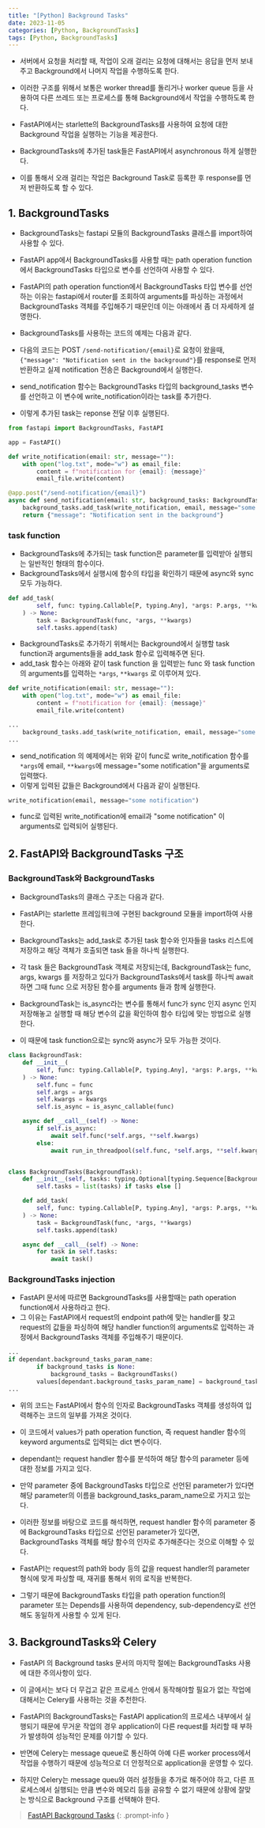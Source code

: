 ```yaml
---
title: "[Python] Background Tasks"
date: 2023-11-05
categories: [Python, BackgroundTasks]
tags: [Python, BackgroundTasks]
---
```


- 서버에서 요청을 처리할 때, 작업이 오래 걸리는 요청에 대해서는 응답을 먼저 보내주고 Background에서 나머지 작업을 수행하도록 한다.
- 이러한 구조를 위해서 보통은 worker thread를 돌리거나 worker queue 등을 사용하여 다른 쓰레드 또는 프로세스를 통해 Background에서 작업을 수행하도록 한다.

- FastAPI에서는 starlette의 BackgroundTasks를 사용하여 요청에 대한 Background 작업을 실행하는 기능을 제공한다.
- BackgroundTasks에 추가된 task들은 FastAPI에서 asynchronous 하게 실행한다.
- 이를 통해서 오래 걸리는 작업은 Background Task로 등록한 후 response를 먼저 반환하도록 할 수 있다.

## 1. BackgroundTasks

- BackgroundTasks는 fastapi 모듈의 BackgroundTasks 클래스를 import하여 사용할 수 있다.
- FastAPI app에서 BackgroundTasks를 사용할 때는 path operation function에서 BackgroundTasks 타입으로 변수를 선언하여 사용할 수 있다.

- FastAPI의 path operation function에서 BackgroundTasks 타입 변수를 선언하는 이유는 fastapi에서 router를 조회하여 arguments를 파싱하는 과정에서 BackgroundTasks 객체를 주입해주기 때문인데 이는 아래에서 좀 더 자세하게 설명한다.

- BackgroundTasks를 사용하는 코드의 예제는 다음과 같다.
- 다음의 코드는 POST `/send-notification/{email}`로 요청이 왔을때, `{"message": "Notification sent in the background"}`를 response로 먼저 반환하고 실제 notification 전송은 Background에서 실행한다.

- send_notification 함수는 BackgroundTasks 타입의 background_tasks 변수를 선언하고 이 변수에 write_notification이라는 task를 추가한다.
- 이렇게 추가된 task는 reponse 전달 이후 실행된다.

```py
from fastapi import BackgroundTasks, FastAPI

app = FastAPI()

def write_notification(email: str, message=""):
    with open("log.txt", mode="w") as email_file:
        content = f"notification for {email}: {message}"
        email_file.write(content)

@app.post("/send-notification/{email}")
async def send_notification(email: str, background_tasks: BackgroundTasks):
    background_tasks.add_task(write_notification, email, message="some notification")
    return {"message": "Notification sent in the background"}
```

### task function

- BackgroundTasks에 추가되는 task function은 parameter를 입력받아 실행되는 일반적인 형태의 함수이다.
- BackgroundTasks에서 실행시에 함수의 타입을 확인하기 때문에 async와 sync 모두 가능하다.

```py
def add_task(
        self, func: typing.Callable[P, typing.Any], *args: P.args, **kwargs: P.kwargs
    ) -> None:
        task = BackgroundTask(func, *args, **kwargs)
        self.tasks.append(task)
```

- BackgroundTasks로 추가하기 위해서는 Background에서 실행할 task function과 arguments들을 add_task 함수로 입력해주면 된다.
- add_task 함수는 아래와 같이 task function 을 입력받는 func 와 task function의 arguments를 입력하는 `*args`, `**kwargs` 로 이루어져 있다.

```py
def write_notification(email: str, message=""):
    with open("log.txt", mode="w") as email_file:
        content = f"notification for {email}: {message}"
        email_file.write(content)

...
    background_tasks.add_task(write_notification, email, message="some notification")
...
```

- send_notification 의 예제에서는 위와 같이 func로 write_notification 함수를 `*args`에 email, `**kwargs`에 message="some notification"을 arguments로 입력했다.
- 이렇게 입력된 값들은 Background에서 다음과 같이 실행된다.

```py
write_notification(email, message="some notification")
```

- func로 입력된 write_notification에 email과 "some notification" 이 arguments로 입력되어 실행된다.

## 2. FastAPI와 BackgroundTasks 구조

### BackgroundTask와 BackgroundTasks

- BackgroundTasks의 클래스 구조는 다음과 같다.
- FastAPI는 starlette 프레임워크에 구현된 background 모듈을 import하여 사용한다.

- BackgroundTasks는 add_task로 추가된 task 함수와 인자들을 tasks 리스트에 저장하고 해당 객체가 호출되면 task 들을 하나씩 실행한다.
- 각 task 들은 BackgroundTask 객체로 저장되는데, BackgroundTask는 func, args, kwargs 를 저장하고 있다가 BackgroundTasks에서 task를 하나씩 await하면 그때 func 으로 저장된 함수를 arguments 들과 함께 실행한다.

- BackgroundTask는 is_async라는 변수를 통해서 func가 sync 인지 async 인지 저장해놓고 실행할 때 해당 변수의 값을 확인하여 함수 타입에 맞는 방법으로 실행한다.
- 이 때문에 task function으로는 sync와 async가 모두 가능한 것이다.

```py
class BackgroundTask:
    def __init__(
        self, func: typing.Callable[P, typing.Any], *args: P.args, **kwargs: P.kwargs
    ) -> None:
        self.func = func
        self.args = args
        self.kwargs = kwargs
        self.is_async = is_async_callable(func)

    async def __call__(self) -> None:
        if self.is_async:
            await self.func(*self.args, **self.kwargs)
        else:
            await run_in_threadpool(self.func, *self.args, **self.kwargs)


class BackgroundTasks(BackgroundTask):
    def __init__(self, tasks: typing.Optional[typing.Sequence[BackgroundTask]] = None):
        self.tasks = list(tasks) if tasks else []

    def add_task(
        self, func: typing.Callable[P, typing.Any], *args: P.args, **kwargs: P.kwargs
    ) -> None:
        task = BackgroundTask(func, *args, **kwargs)
        self.tasks.append(task)

    async def __call__(self) -> None:
        for task in self.tasks:
            await task()
```

### BackgroundTasks injection

- FastAPI 문서에 따르면 BackgroundTasks를 사용할때는 path operation function에서 사용하라고 한다.
- 그 이유는 FastAPI에서 request의 endpoint path에 맞는 handler를 찾고 request의 값들을 파싱하여 해당 handler function의 arguments로 입력하는 과정에서 BackgroundTasks 객체를 주입해주기 때문이다.

```py
...
if dependant.background_tasks_param_name:
        if background_tasks is None:
            background_tasks = BackgroundTasks()
        values[dependant.background_tasks_param_name] = background_tasks
...
```

- 위의 코드는 FastAPI에서 함수의 인자로 BackgroundTasks 객체를 생성하여 입력해주는 코드의 일부를 가져온 것이다.
- 이 코드에서 values가 path operation function, 즉 request handler 함수의 keyword arguments로 입력되는 dict 변수이다.

- dependant는 request handler 함수를 분석하여 해당 함수의 parameter 등에 대한 정보를 가지고 있다.
- 만약 parameter 중에 BackgroundTasks 타입으로 선언된 parameter가 있다면 해당 parameter의 이름을 background_tasks_param_name으로 가지고 있는다.

- 이러한 정보를 바탕으로 코드를 해석하면, request handler 함수의 parameter 중에 BackgroundTasks 타입으로 선언된 parameter가 있다면, BackgroundTasks 객체를 해당 함수의 인자로 추가해준다는 것으로 이해할 수 있다.

- FastAPI는 request의 path와 body 등의 값을 request handler의 parameter 형식에 맞게 파싱할 때, 재귀를 통해서 위의 로직을 반복한다.
- 그렇기 때문에 BackgroundTasks 타입을 path operation function의 parameter 또는 Depends를 사용하여 dependency, sub-dependency로 선언해도 동일하게 사용할 수 있게 된다.

## 3. BackgroundTasks와 Celery

- FastAPI 의 Background tasks 문서의 마지막 절에는 BackgroundTasks 사용에 대한 주의사항이 있다.
- 이 글에서는 보다 더 무겁고 같은 프로세스 안에서 동작해야할 필요가 없는 작업에 대해서는 Celery를 사용하는 것을 추천한다.

- FastAPI의 BackgroundTasks는 FastAPI application의 프로세스 내부에서 실행되기 때문에 무거운 작업의 경우 application이 다른 request를 처리할 때 부하가 발생하여 성능적인 문제를 야기할 수 있다.
- 반면에 Celery는 message queue로 통신하여 아예 다른 worker process에서 작업을 수행하기 때문에 성능적으로 더 안정적으로 application을 운영할 수 있다.

- 하지만 Celery는 message queu와 여러 설정들을 추가로 해주어야 하고, 다른 프로세스에서 실행되는 만큼 변수와 메모리 등을 공유할 수 없기 때문에 상황에 잘맞는 방식으로 Background 구조를 선택해야 한다.


> [FastAPI Background Tasks](https://fastapi.tiangolo.com/tutorial/background-tasks/)
{: .prompt-info }

